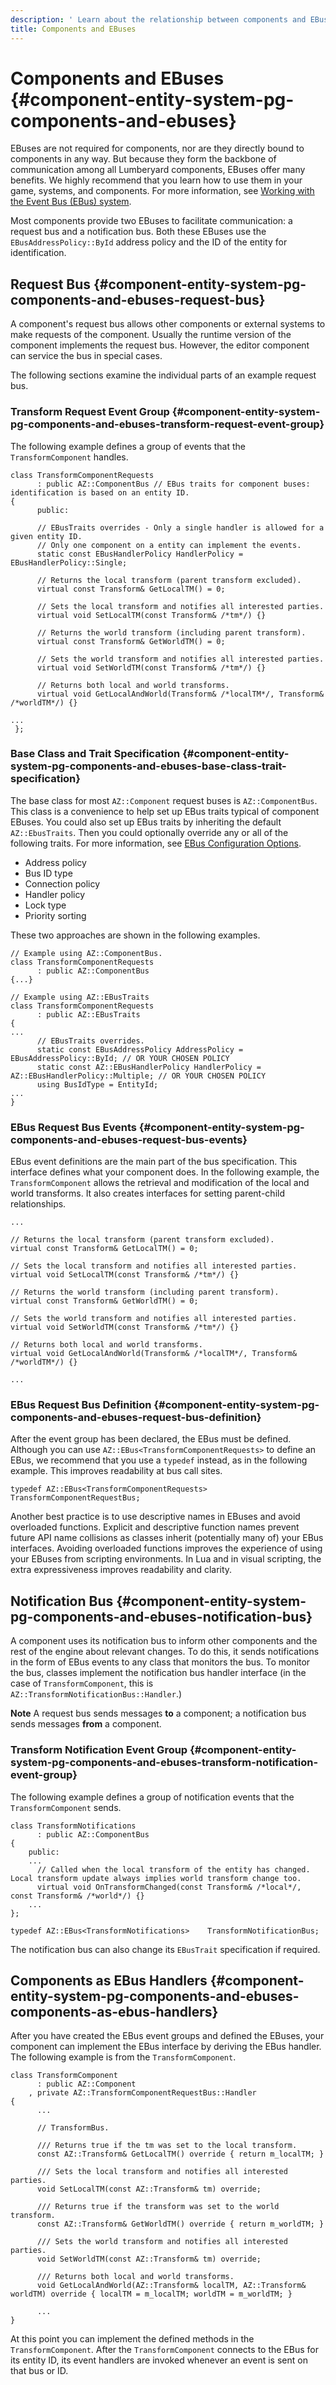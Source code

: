 ```yaml
---
description: ' Learn about the relationship between components and EBuses in Amazon Lumberyard. '
title: Components and EBuses
---
```

# Components and EBuses {#component-entity-system-pg-components-and-ebuses}

EBuses are not required for components, nor are they directly bound to components in any way\. But because they form the backbone of communication among all Lumberyard components, EBuses offer many benefits\. We highly recommend that you learn how to use them in your game, systems, and components\. For more information, see [Working with the Event Bus \(EBus\) system](/docs/user-guide/features/engine/ebus/_index.md)\.

Most components provide two EBuses to facilitate communication: a request bus and a notification bus\. Both these EBuses use the `EBusAddressPolicy::ById` address policy and the ID of the entity for identification\.

## Request Bus {#component-entity-system-pg-components-and-ebuses-request-bus}

A component's request bus allows other components or external systems to make requests of the component\. Usually the runtime version of the component implements the request bus\. However, the editor component can service the bus in special cases\.

The following sections examine the individual parts of an example request bus\.

### Transform Request Event Group {#component-entity-system-pg-components-and-ebuses-transform-request-event-group}

The following example defines a group of events that the `TransformComponent` handles\.

```
class TransformComponentRequests
      : public AZ::ComponentBus // EBus traits for component buses: identification is based on an entity ID.
{
      public:

      // EBusTraits overrides - Only a single handler is allowed for a given entity ID.
      // Only one component on a entity can implement the events.
      static const EBusHandlerPolicy HandlerPolicy = EBusHandlerPolicy::Single;

      // Returns the local transform (parent transform excluded).
      virtual const Transform& GetLocalTM() = 0;

      // Sets the local transform and notifies all interested parties.
      virtual void SetLocalTM(const Transform& /*tm*/) {}

      // Returns the world transform (including parent transform).
      virtual const Transform& GetWorldTM() = 0;

      // Sets the world transform and notifies all interested parties.
      virtual void SetWorldTM(const Transform& /*tm*/) {}

      // Returns both local and world transforms.
      virtual void GetLocalAndWorld(Transform& /*localTM*/, Transform& /*worldTM*/) {}

...
 };
```

### Base Class and Trait Specification {#component-entity-system-pg-components-and-ebuses-base-class-trait-specification}

The base class for most `AZ::Component` request buses is `AZ::ComponentBus`\. This class is a convenience to help set up EBus traits typical of component EBuses\. You could also set up EBus traits by inheriting the default `AZ::EbusTraits`\. Then you could optionally override any or all of the following traits\. For more information, see [ EBus Configuration Options](/docs/userguide/programming/ebus/usage-and-examples#ebus-usage-and-examples-config-options)\.
+ Address policy
+ Bus ID type
+ Connection policy
+ Handler policy
+ Lock type
+ Priority sorting

These two approaches are shown in the following examples\.

```
// Example using AZ::ComponentBus.
class TransformComponentRequests
      : public AZ::ComponentBus
{...}
```

```
// Example using AZ::EBusTraits
class TransformComponentRequests
      : public AZ::EBusTraits
{
...
      // EBusTraits overrides.
      static const EBusAddressPolicy AddressPolicy = EBusAddressPolicy::ById; // OR YOUR CHOSEN POLICY
      static const AZ::EBusHandlerPolicy HandlerPolicy = AZ::EBusHandlerPolicy::Multiple; // OR YOUR CHOSEN POLICY
      using BusIdType = EntityId;
...
}
```

### EBus Request Bus Events {#component-entity-system-pg-components-and-ebuses-request-bus-events}

EBus event definitions are the main part of the bus specification\. This interface defines what your component does\. In the following example, the `TransformComponent` allows the retrieval and modification of the local and world transforms\. It also creates interfaces for setting parent-child relationships\.

```
...

// Returns the local transform (parent transform excluded).
virtual const Transform& GetLocalTM() = 0;

// Sets the local transform and notifies all interested parties.
virtual void SetLocalTM(const Transform& /*tm*/) {}

// Returns the world transform (including parent transform).
virtual const Transform& GetWorldTM() = 0;

// Sets the world transform and notifies all interested parties.
virtual void SetWorldTM(const Transform& /*tm*/) {}

// Returns both local and world transforms.
virtual void GetLocalAndWorld(Transform& /*localTM*/, Transform& /*worldTM*/) {}

...
```

### EBus Request Bus Definition {#component-entity-system-pg-components-and-ebuses-request-bus-definition}

After the event group has been declared, the EBus must be defined\. Although you can use `AZ::EBus<TransformComponentRequests>` to define an EBus, we recommend that you use a `typedef` instead, as in the following example\. This improves readability at bus call sites\.

```
typedef AZ::EBus<TransformComponentRequests> TransformComponentRequestBus;
```

Another best practice is to use descriptive names in EBuses and avoid overloaded functions\. Explicit and descriptive function names prevent future API name collisions as classes inherit \(potentially many of\) your EBus interfaces\. Avoiding overloaded functions improves the experience of using your EBuses from scripting environments\. In Lua and in visual scripting, the extra expressiveness improves readability and clarity\.

## Notification Bus {#component-entity-system-pg-components-and-ebuses-notification-bus}

A component uses its notification bus to inform other components and the rest of the engine about relevant changes\. To do this, it sends notifications in the form of EBus events to any class that monitors the bus\. To monitor the bus, classes implement the notification bus handler interface \(in the case of `TransformComponent`, this is `AZ::TransformNotificationBus::Handler`\.\)

**Note**
A request bus sends messages **to** a component; a notification bus sends messages **from** a component\.

### Transform Notification Event Group {#component-entity-system-pg-components-and-ebuses-transform-notification-event-group}

The following example defines a group of notification events that the `TransformComponent` sends\.

```
class TransformNotifications
      : public AZ::ComponentBus
{
    public:
    ...
      // Called when the local transform of the entity has changed. Local transform update always implies world transform change too.
      virtual void OnTransformChanged(const Transform& /*local*/, const Transform& /*world*/) {}
    ...
};

typedef AZ::EBus<TransformNotifications>    TransformNotificationBus;
```

The notification bus can also change its `EBusTrait` specification if required\.

## Components as EBus Handlers {#component-entity-system-pg-components-and-ebuses-components-as-ebus-handlers}

After you have created the EBus event groups and defined the EBuses, your component can implement the EBus interface by deriving the EBus handler\. The following example is from the `TransformComponent`\.

```
class TransformComponent
      : public AZ::Component
    , private AZ::TransformComponentRequestBus::Handler
{
      ...

      // TransformBus.

      /// Returns true if the tm was set to the local transform.
      const AZ::Transform& GetLocalTM() override { return m_localTM; }

      /// Sets the local transform and notifies all interested parties.
      void SetLocalTM(const AZ::Transform& tm) override;

      /// Returns true if the transform was set to the world transform.
      const AZ::Transform& GetWorldTM() override { return m_worldTM; }

      /// Sets the world transform and notifies all interested parties.
      void SetWorldTM(const AZ::Transform& tm) override;

      /// Returns both local and world transforms.
      void GetLocalAndWorld(AZ::Transform& localTM, AZ::Transform& worldTM) override { localTM = m_localTM; worldTM = m_worldTM; }

      ...
}
```

At this point you can implement the defined methods in the `TransformComponent`\. After the `TransformComponent` connects to the EBus for its entity ID, its event handlers are invoked whenever an event is sent on that bus or ID\.